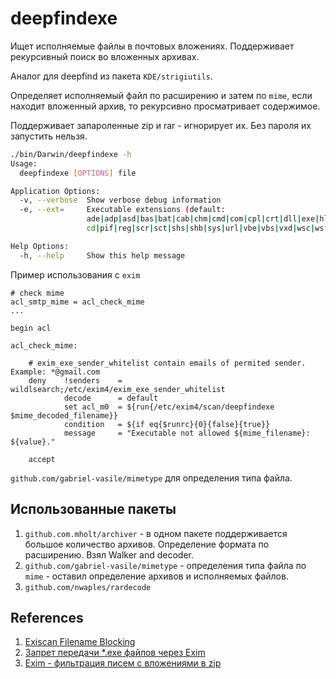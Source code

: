deepfindexe
===========

Ищет исполняемые файлы в почтовых вложениях. Поддерживает рекурсивный поиск во вложенных архивах.

Аналог для deepfind из пакета `KDE/strigiutils`.

Определяет исполняемый файл по расширению и затем по `mime`, если находит вложенный архив,
то рекурсивно просматривает содержимое.

Поддерживает запароленные zip и rar - игнорирует их. Без пароля их
запустить нельзя.

```bash
./bin/Darwin/deepfindexe -h
Usage:
  deepfindexe [OPTIONS] file

Application Options:
  -v, --verbose  Show verbose debug information
  -e, --ext=     Executable extensions (default:
                 ade|adp|asd|bas|bat|cab|chm|cmd|com|cpl|crt|dll|exe|hlp|hta|inf|ins|isp|jse|jar|lib|lnk|mdb|mde|mdz|msc|msi|msp|mst|ole|ocx|p-
                 cd|pif|reg|scr|sct|shs|shb|sys|url|vbe|vbs|vxd|wsc|wsf|wsh)

Help Options:
  -h, --help     Show this help message
```

Пример использования с `exim`

```
# check mime
acl_smtp_mime = acl_check_mime
...

begin acl

acl_check_mime:
  
    # exim_exe_sender_whitelist contain emails of permited sender. Example: *@gmail.com 
    deny 	!senders 	= wildlsearch;/etc/exim4/exim_exe_sender_whitelist
  	        decode 		= default
  	        set acl_m0  = ${run{/etc/exim4/scan/deepfindexe $mime_decoded_filename}}
  	        condition   = ${if eq{$runrc}{0}{false}{true}}
  	        message 	= "Executable not allowed ${mime_filename}: ${value}."

    accept
```

`github.com/gabriel-vasile/mimetype` для определения типа файла.

Использованные пакеты
---------------------

1. `github.com.mholt/archiver` - в одном пакете поддерживается большое количество архивов.
    Определение формата по расширению. Взял Walker and decoder.
2. `github.com/gabriel-vasile/mimetype` - определения типа файла по `mime` - оставил определение
    архивов и исполняемых файлов.
3. `github.com/nwaples/rardecode`

References
----------

1. [Exiscan Filename Blocking](https://github.com/Exim/exim/wiki/ExiscanFilenameBlocking)
2. [Запрет передачи *.exe файлов через Exim](https://forum.lissyara.su/mta-mail-transfer-agent-f20/zapret-peredachi-exe-fajlov-cherez-exim-t3360.html)
3. [Exim - фильтрация писем с вложениями в zip](https://forum.lissyara.su/mta-mail-transfer-agent-f20/exim-fil-traciya-pisem-s-vlojeniyami-v-zip-t43423.html)
